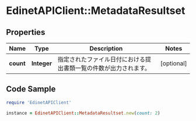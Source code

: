 # EdinetAPIClient::MetadataResultset

## Properties

Name | Type | Description | Notes
------------ | ------------- | ------------- | -------------
**count** | **Integer** | 指定されたファイル日付における提出書類一覧の件数が出力されます。 | [optional] 

## Code Sample

```ruby
require 'EdinetAPIClient'

instance = EdinetAPIClient::MetadataResultset.new(count: 2)
```


